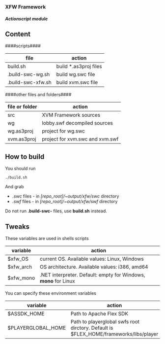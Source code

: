 ### XFW Framework ###
##### Actionscript module #####

## Content ##

####scripts####

 |file             | action                |
 |-----------------|-----------------------|
 |build.sh         | build *.as3proj files |
 |.build-swc-wg.sh | build wg.swc file     |
 |.build-swc-xfw.sh| build xvm.swc file    |

####other files and folders####

 |file or folder | action                             |
 |---------------|------------------------------------|
 |src            | XVM Framework sources              |
 |wg             | lobby.swf decompiled sources       |
 |wg.as3proj     | project for wg.swc                 |
 |xvm.as3proj    | project for xvm.swc and xvm.swf    |

## How to build ##
You should run
```
./build.sh
```
And grab

 * *.swc* files - in *[repo_root]/~output/xfw/swc* directory
 * *.swf* files - in *[repo_root]/~output/xfw/swf* directory

Do not run **.build-swc-** files, use **build.sh** instead.

## Tweaks ##

These variables are used in shells scripts

 |variable               | action                                                           |
 |-----------------------|------------------------------------------------------------------|
 |$xfw_OS                | current OS. Available values: Linux, Windows                     |
 |$xfw_arch              | OS architecture. Available values: i386, amd64                   |
 |$xfw_mono              | .NET interpreter. Default: empty for Windows, **mono** for Linux |

You can specify these environment variables

 |variable               | action                                                                                |
 |-----------------------|---------------------------------------------------------------------------------------|
 |$ASSDK_HOME            | Path to Apache Flex SDK                                                               |
 |$PLAYERGLOBAL_HOME     | Path to playerglobal swfs root dirctory. Default is $FLEX_HOME/frameworks/libs/player |
